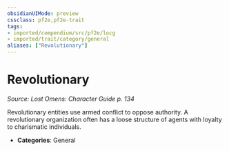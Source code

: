 ```yaml
---
obsidianUIMode: preview
cssclass: pf2e,pf2e-trait
tags:
- imported/compendium/src/pf2e/locg
- imported/trait/category/general
aliases: ["Revolutionary"]
---
```

# Revolutionary  
*Source: Lost Omens: Character Guide p. 134*  

Revolutionary entities use armed conflict to oppose authority. A revolutionary organization often has a loose structure of agents with loyalty to charismatic individuals.

- **Categories**: General